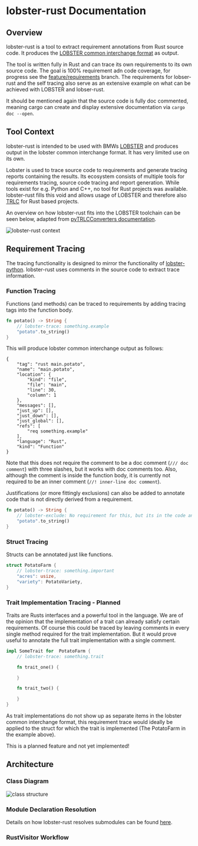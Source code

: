 # lobster-rust Documentation

## Overview

lobster-rust is a tool to extract requirement annotations from Rust source code.
It produces the [LOBSTER common interchange format](https://github.com/bmw-software-engineering/lobster/blob/main/documentation/schemas.md) as output.

The tool is written fully in Rust and can trace its own requirements to its own source code. The goal is 100% requirement adn code coverage, for progress see the [feature/requirements](https://github.com/NewTec-GmbH/lobster-rust/tree/feature/requirements) branch. The requirements for lobser-rust and the self tracing also serve as an extensive example on what can be achieved with LOBSTER and lobser-rust.

It should be mentioned again that the source code is fully doc commented, meaning cargo can create and display extensive documentation via ```cargo doc --open```.

## Tool Context

lobster-rust is intended to be used with BMWs [LOBSTER](https://github.com/bmw-software-engineering/lobster) and produces output in the lobster common interchange format. It has very limited use on its own.

Lobster is used to trace source code to requirements and generate tracing reports containing the results. Its ecosystem consists of multiple tools for requirements tracing, source code tracing and report generation.
While tools exist for e.g. Python and C++, no tool for Rust projects was available. lobster-rust fills this void and allows usage of LOBSTER and therefore also [TRLC](https://github.com/bmw-software-engineering/trlc) for Rust based projects.

An overview on how lobster-rust fits into the LOBSTER toolchain can be seen below, adapted from [pyTRLCConverters documentation](https://github.com/NewTec-GmbH/pyTRLCConverter).

![lobster-rust context](https://www.plantuml.com/plantuml/proxy?cache=no&src=https://raw.githubusercontent.com/NewTec-GmbH/lobster-rust/refs/heads/main/doc/diagrams/lobster_context.plantuml)

## Requirement Tracing

The tracing functionality is designed to mirror the functionality of [lobster-python](https://github.com/bmw-software-engineering/lobster/tree/main/packages/lobster-tool-python).
lobster-rust uses comments in the source code to extract trace information.

### Function Tracing

Functions (and methods) can be traced to requirements by adding tracing tags into the function body.

```rust
fn potato() -> String {
    // lobster-trace: something.example
    "potato".to_string()
}
```

This will produce lobster common interchange output as follows:

```jsom
{
    "tag": "rust main.potato",
    "name": "main.potato",
    "location": {
        "kind": "file",
        "file": "main",
        "line": 30,
        "column": 1
    },
    "messages": [],
    "just_up": [],
    "just_down": [],
    "just_global": [],
    "refs": [
        "req something.example"
    ],
    "language": "Rust",
    "kind": "Function"
}
```

Note that this does not require the comment to be a doc comment (```/// doc comment```) with three slashes, but it works with doc comments too. Also, although the comment is inside the function body, it is currently not required to be an inner comment (```//! inner-line doc comment```).

Justifications (or more fittingly exclusions) can also be added to annotate code that is not directly derived from a requirement.

```rust
fn potato() -> String {
    // lobster-exclude: No requirement for this, but its in the code anyways.
    "potato".to_string()
}
```

### Struct Tracing

Structs can be annotated just like functions.

```rust
struct PotatoFarm {
    // lobster-trace: something.important
    "acres": usize,
    "variety": PotatoVariety,
}
```

### Trait Implementation Tracing - Planned

Traits are Rusts interfaces and a powerful tool in the language. We are of the opinion that the implementation of a trait can already satisfy certain requirements. Of course this could be traced by leaving comments in every single method required for the trait implementation. But it would prove useful to annotate the full trait implementation with a single comment.

```rust
impl SomeTrait for  PotatoFarm {
    // lobster-trace: something.trait

    fn trait_one() {

    }

    fn trait_two() {

    }
}
```

As trait implementations do not show up as separate items in the lobster common interchange format, this requirement trace would ideally be applied to the struct for which the trait is implemented (The PotatoFarm in the example above).

This is a planned feature and not yet implemented!

## Architecture

### Class Diagram

![class structure](https://www.plantuml.com/plantuml/proxy?cache=no&src=https://raw.githubusercontent.com/NewTec-GmbH/lobster-rust/refs/heads/main/doc/diagrams/class_structure.plantuml)

### Module Declaration Resolution

Details on how lobster-rust resolves submodules can be found [here](https://github.com/NewTec-GmbH/lobster-rust/tree/main/doc/module_resolution.md).

### RustVisitor Workflow
